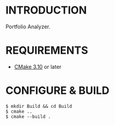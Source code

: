 INTRODUCTION
============

Portfolio Analyzer.

REQUIREMENTS
============

* [CMake 3.10](https://cmake.org) or later

CONFIGURE & BUILD
=================

```
$ mkdir Build && cd Build
$ cmake ..
$ cmake --build .
```